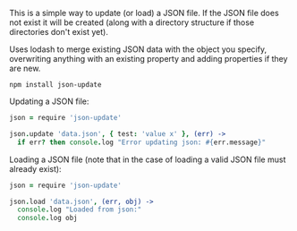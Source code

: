 This is a simple way to update (or load) a JSON file.  If the JSON file does not exist it will be created (along with a directory structure if those directories don't exist yet).

Uses lodash to merge existing JSON data with the object you specify, overwriting anything with an 
existing property and adding properties if they are new.

`npm install json-update`

Updating a JSON file:

```coffeescript
json = require 'json-update'

json.update 'data.json', { test: 'value x' }, (err) ->
  if err? then console.log "Error updating json: #{err.message}"

```

Loading a JSON file (note that in the case of loading a valid JSON file must already exist):

```coffeescript
json = require 'json-update'

json.load 'data.json', (err, obj) ->
  console.log "Loaded from json:"
  console.log obj
```
